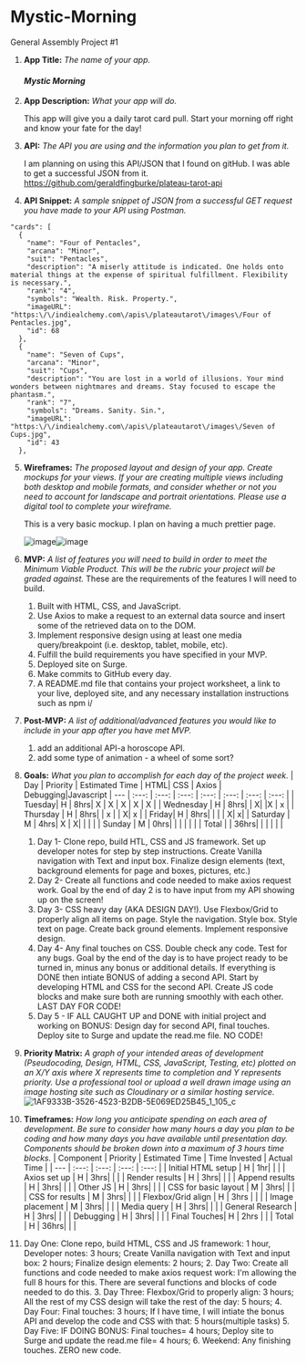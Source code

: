 # Mystic-Morning
General Assembly Project #1
1. **App Title:** *The name of your app. <h4> Mystic Morning* </h4>
2. **App Description:** *What your app will do.* <p>This app will give you a daily tarot card pull. Start your morning off right and know your fate for the day!</p>
3. **API:** *The API you are using and the information you plan to get from it.* <p> I am planning on using this API/JSON that I found on gitHub. I was able to get a successful JSON from it. https://github.com/geraldfingburke/plateau-tarot-api</p> 
4. **API Snippet:** *A sample snippet of JSON from a successful GET request you have made to your API using Postman.*
  ```
  "cards": [
    {
      "name": "Four of Pentacles",
      "arcana": "Minor",
      "suit": "Pentacles",
      "description": "A miserly attitude is indicated. One holds onto material things at the expense of spiritual fulfillment. Flexibility is necessary.",
      "rank": "4",
      "symbols": "Wealth. Risk. Property.",
      "imageURL": "https:\/\/indiealchemy.com\/apis\/plateautarot\/images\/Four of Pentacles.jpg",
      "id": 68
    },
    {
      "name": "Seven of Cups",
      "arcana": "Minor",
      "suit": "Cups",
      "description": "You are lost in a world of illusions. Your mind wonders between nightmares and dreams. Stay focused to escape the phantasm.",
      "rank": "7",
      "symbols": "Dreams. Sanity. Sin.",
      "imageURL": "https:\/\/indiealchemy.com\/apis\/plateautarot\/images\/Seven of Cups.jpg",
      "id": 43
    },
  ```
5. **Wireframes:** *The proposed layout and design of your app. Create mockups for your views. If your are creating multiple views including both desktop and mobile formats, and consider whether or not you need to account for landscape and portrait orientations. Please use a digital tool to complete your wireframe.*<p>This is a very basic mockup. I plan on having a much prettier page. </p> ![image](https://user-images.githubusercontent.com/84357702/121180677-1bc75b00-c82f-11eb-93cc-25df836425ea.png)![image](https://user-images.githubusercontent.com/84357702/121180789-3a2d5680-c82f-11eb-901c-35e365e876d8.png)
6. **MVP:** *A list of features you will need to build in order to meet the Minimum Viable Product. This will be the rubric your project will be graded against.* These are the requirements of the features I will need to build. 
   1. Built with HTML, CSS, and JavaScript.
   2. Use Axios to make a request to an external data source and insert some of the retrieved data on to the DOM.
   3. Implement responsive design using at least one media query/breakpoint (i.e. desktop, tablet, mobile, etc).
   4. Fulfill the build requirements you have specified in your MVP.
   5. Deployed site on Surge.
   6. Make commits to GitHub every day.
   7. A README.md file that contains your project worksheet, a link to your live, deployed site, and any necessary installation instructions such as npm i/
7. **Post-MVP:** *A list of additional/advanced features you would like to include in your app after you have met MVP.*
   1. add an additional API-a horoscope API.
   2. add some type of animation - a wheel of some sort?
8. **Goals:** *What you plan to accomplish for each day of the project week.*
    | Day | Priority | Estimated Time | HTML| CSS | Axios | Debugging|Javascript
    | --- | :---: |  :---: | :---: | :---: | :---: | :---: | :---: |
    | Tuesday| H | 8hrs|  X | X | X  | X | X |
    | Wednesday | H | 8hrs|   |  X|   |X  | x  |
    | Thursday | H | 8hrs|    | x |  | X|  x |
    | Friday| H | 8hrs|    |  |   |  X|   x|
    | Saturday | M | 4hrs|   X |  X|   |  |   |
    | Sunday | M | 0hrs|  | |   |  |   |
    | Total |  | 36hrs|    |  |   |  |   |

   1. Day 1- Clone repo, build HTL, CSS and JS framework. Set up developer notes for step by step instructions. Create Vanilla navigation with Text and input           box. Finalize design elements (text, background elements for page and boxes, pictures, etc.)
   2. Day 2- Create all functions and code needed to make axios request work. Goal by the end of day 2 is to have input from my API showing up on the screen!
   3. Day 3- CSS heavy day (AKA DESIGN DAY!). Use Flexbox/Grid to properly align all items on page. Style the navigation. Style box. Style text on page. Create    back ground elements. Implement responsive design.  
   4. Day 4- Any final touches on CSS. Double check any code. Test for any bugs. Goal by the end of the day is to have project ready to be turned in, minus any bonus or additional details. If everything is DONE then intiate BONUS of adding a second API. Start by developing HTML and CSS for the second API. Create JS code blocks and make sure both are running smoothly with each other. LAST DAY FOR CODE!
   5. Day 5 - IF ALL CAUGHT UP and DONE with initial project and working on BONUS: Design day for second API, final touches. Deploy site to Surge and update the read.me file. NO CODE! 
9. **Priority Matrix:** *A graph of your intended areas of development (Pseudocoding, Design, HTML, CSS, JavaScript, Testing, etc) plotted on an X/Y axis where X represents time to completion and Y represents priority. Use a professional tool or upload a well drawn image using an image hosting site such as Cloudinary or a similar hosting service.* ![1AF9333B-3526-4523-B2DB-5E069ED25B45_1_105_c](https://user-images.githubusercontent.com/84357702/121060203-562deb00-c790-11eb-85f7-541bcde23b03.jpeg)
10. **Timeframes:** *How long you anticipate spending on each area of development. Be sure to consider how many hours a day you plan to be coding and how many days you have available until presentation day. Components should be broken down into a maximum of 3 hours time blocks.*
    | Component | Priority | Estimated Time | Time Invested | Actual Time |
    | --- | :---: |  :---: | :---: | :---: |
    | Initial HTML setup | H | 1hr|   |  |
    | Axios set up | H | 3hrs|     |  |
    | Render results | H | 3hrs|      |  |
    | Append results | H | 3hrs|  | |
    | Other JS | H | 3hrs|     |  |
    | CSS for basic layout | M | 3hrs|     |  |
    | CSS for results | M | 3hrs|     |  |
    | Flexbox/Grid align | H | 3hrs |  | |
    | Image placement | M | 3hrs|     |  |
    | Media query | H | 3hrs|    |  |
    | General Research | H | 3hrs|     |  |
    | Debugging | H | 3hrs|     |  |
    | Final Touches| H | 2hrs | |
    | Total | H | 36hrs|    |  |    

1. Day One: Clone repo, build HTML, CSS and JS framework: 1 hour, Developer notes: 3 hours; Create Vanilla navigation with Text and input box: 2 hours; Finalize design elements: 2 hours;
    2. Day Two: Create all functions and code needed to make axios request work: I'm allowing the full 8 hours for this. There are several functions and blocks of code needed to do this. 
    3. Day Three: Flexbox/Grid to properly align: 3 hours; All the rest of my CSS design will take the rest of the day: 5 hours;
    4. Day Four: Final touches: 3 hours; If I have time, I will intiate the bonus API and develop the code and CSS with that: 5 hours(multiple tasks)
    5. Day Five: IF DOING BONUS: Final touches= 4 hours; Deploy site to Surge and update the read.me file= 4 hours;
    6. Weekend: Any finishing touches. ZERO new code. 
